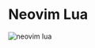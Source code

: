 # Neovim Lua

![neovim lua](https://raw.githubusercontent.com/hattori-hanz0/neovim-config/main/img/neovim-lua.png)
